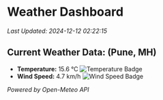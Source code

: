 
# Weather Dashboard

_Last Updated: 2024-12-12 02:22:15_

## Current Weather Data: (Pune, MH)
- **Temperature:** 15.6 °C ![Temperature Badge](https://img.shields.io/badge/Temperature-Low%20Temp-blue)
- **Wind Speed:** 4.7 km/h ![Wind Speed Badge](https://img.shields.io/badge/Wind%20Speed-Low%20Wind-blue)

*Powered by Open-Meteo API*
